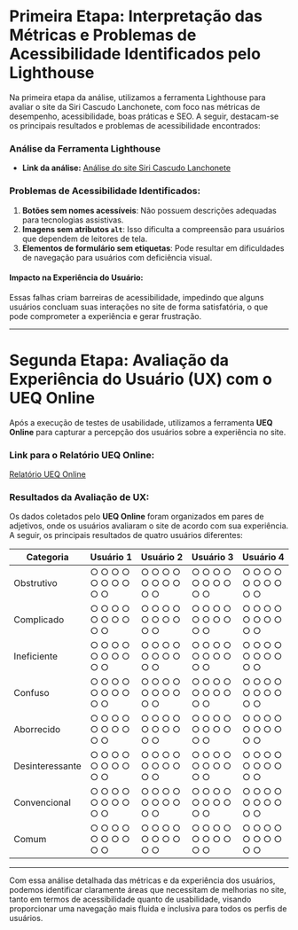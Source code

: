 # Primeira Etapa: Interpretação das Métricas e Problemas de Acessibilidade Identificados pelo Lighthouse

Na primeira etapa da análise, utilizamos a ferramenta Lighthouse para avaliar o site da Siri Cascudo Lanchonete, com foco nas métricas de desempenho, acessibilidade, boas práticas e SEO. A seguir, destacam-se os principais resultados e problemas de acessibilidade encontrados:

### Análise da Ferramenta Lighthouse
- **Link da análise:** [Análise do site Siri Cascudo Lanchonete](https://pagespeed.web.dev/analysis/https-siricascudolanchonete-pedidosite-com-br/l2sc8faqx3?form_factor=desktop&category=performance&category=accessibility&category=best-practices&category=seo&hl=pt-PT&utm_source=lh-chrome-ext)

### Problemas de Acessibilidade Identificados:
1. **Botões sem nomes acessíveis**: Não possuem descrições adequadas para tecnologias assistivas.
2. **Imagens sem atributos `alt`**: Isso dificulta a compreensão para usuários que dependem de leitores de tela.
3. **Elementos de formulário sem etiquetas**: Pode resultar em dificuldades de navegação para usuários com deficiência visual.

#### Impacto na Experiência do Usuário:
Essas falhas criam barreiras de acessibilidade, impedindo que alguns usuários concluam suas interações no site de forma satisfatória, o que pode comprometer a experiência e gerar frustração.

---

# Segunda Etapa: Avaliação da Experiência do Usuário (UX) com o UEQ Online

Após a execução de testes de usabilidade, utilizamos a ferramenta **UEQ Online** para capturar a percepção dos usuários sobre a experiência no site.

### Link para o Relatório UEQ Online:
[Relatório UEQ Online](https://onedrive.live.com/personal/c6a52d825040847a/_layouts/15/doc2.aspx?resid=2c413782-54c2-4034-84fe-dc27936ddeec&cid=c6a52d825040847a&ct=1728801614322&wdOrigin=OFFICECOM-WEB.START.UPLOAD&wdPreviousSessionSrc=HarmonyWeb&wdPreviousSession=5ed75e1d-b19e-4863-873a-70dc7c77056d)

### Resultados da Avaliação de UX:
Os dados coletados pelo **UEQ Online** foram organizados em pares de adjetivos, onde os usuários avaliaram o site de acordo com sua experiência. A seguir, os principais resultados de quatro usuários diferentes:

| Categoria      | Usuário 1                      | Usuário 2                      | Usuário 3                      | Usuário 4                      |
|----------------|---------------------------------|---------------------------------|---------------------------------|---------------------------------|
| Obstrutivo     | ○ ○ ○ ○ ○ ○ ○ ○ ○ ○              | ○ ○ ○ ○ ○ ○ ○ ○ ○ ○               | ○ ○ ○ ○ ○ ○ ○ ○ ○ ○               | ○ ○ ○ ○ ○ ○ ○ ○ ○ ○               |
| Complicado     | ○ ○ ○ ○ ○ ○ ○ ○ ○ ○               | ○ ○ ○ ○ ○ ○ ○ ○ ○ ○               | ○ ○ ○ ○ ○ ○ ○ ○ ○ ○              | ○ ○ ○ ○ ○ ○ ○ ○ ○ ○               |
| Ineficiente    | ○ ○ ○ ○ ○ ○ ○ ○ ○ ○                | ○ ○ ○ ○ ○ ○ ○ ○ ○ ○                 | ○ ○ ○ ○ ○ ○ ○ ○ ○ ○                 | ○ ○ ○ ○ ○ ○ ○ ○ ○ ○                |
| Confuso        | ○ ○ ○ ○ ○ ○ ○ ○ ○ ○               | ○ ○ ○ ○ ○ ○ ○ ○ ○ ○               | ○ ○ ○ ○ ○ ○ ○ ○ ○ ○               | ○ ○ ○ ○ ○ ○ ○ ○ ○ ○               |
| Aborrecido     | ○ ○ ○ ○ ○ ○ ○ ○ ○ ○               | ○ ○ ○ ○ ○ ○ ○ ○ ○ ○              | ○ ○ ○ ○ ○ ○ ○ ○ ○ ○              | ○ ○ ○ ○ ○ ○ ○ ○ ○ ○               |
| Desinteressante| ○ ○ ○ ○ ○ ○ ○ ○ ○ ○             | ○ ○ ○ ○ ○ ○ ○ ○ ○ ○            | ○ ○ ○ ○ ○ ○ ○ ○ ○ ○             | ○ ○ ○ ○ ○ ○ ○ ○ ○ ○             |
| Convencional   | ○ ○ ○ ○ ○ ○ ○ ○ ○ ○                | ○ ○ ○ ○ ○ ○ ○ ○ ○ ○                 | ○ ○ ○ ○ ○ ○ ○ ○ ○ ○                | ○ ○ ○ ○ ○ ○ ○ ○ ○ ○                 |
| Comum          | ○ ○ ○ ○ ○ ○ ○ ○ ○ ○                 | ○ ○ ○ ○ ○ ○ ○ ○ ○ ○                 | ○ ○ ○ ○ ○ ○ ○ ○ ○ ○                | ○ ○ ○ ○ ○ ○ ○ ○ ○ ○                 |

---

Com essa análise detalhada das métricas e da experiência dos usuários, podemos identificar claramente áreas que necessitam de melhorias no site, tanto em termos de acessibilidade quanto de usabilidade, visando proporcionar uma navegação mais fluida e inclusiva para todos os perfis de usuários.


